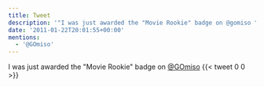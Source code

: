 ```yaml
---
title: Tweet
description: '"I was just awarded the "Movie Rookie" badge on @gomiso "'
date: '2011-01-22T20:01:55+00:00'
mentions:
  - '@GOmiso'
---
```

I was just awarded the "Movie Rookie" badge on [@GOmiso](https://twitter.com/@GOmiso) 
      {{< tweet 0 0 >}}
    
